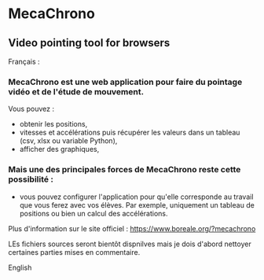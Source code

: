 # MecaChrono

## Video pointing tool for browsers

Français :

### MecaChrono est une web application pour faire du pointage vidéo et de l'étude de mouvement.
Vous pouvez : 
* obtenir les positions,
* vitesses et accélérations puis récupérer les valeurs dans un tableau (csv, xlsx ou variable Python),
* afficher des graphiques,

### Mais une des principales forces de MecaChrono reste cette possibilité :
* vous pouvez configurer l'application pour qu'elle corresponde au travail que vous ferez avec vos élèves. Par exemple, uniquement un tableau de positions ou bien un calcul des accélérations.

Plus d'information sur le site officiel : https://www.boreale.org/?mecachrono

LEs fichiers sources seront bientôt dispnilves mais je dois d'abord nettoyer certaines parties mises en commentaire.

English
